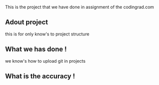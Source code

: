 This is the project that we have done in assignment of the codingrad.com


Adout project
--------------
this is for only know's to project structure

What we has done !
------------------
we know's how to upload git in projects 


What is the accuracy !
-----------------------





